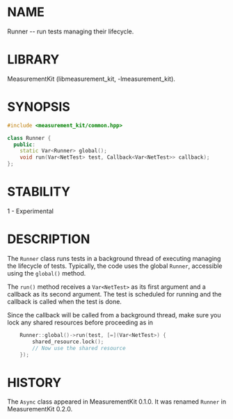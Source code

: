 # NAME
Runner -- run tests managing their lifecycle.

# LIBRARY
MeasurementKit (libmeasurement\_kit, -lmeasurement\_kit).

# SYNOPSIS
```C++
#include <measurement_kit/common.hpp>

class Runner {
  public:
    static Var<Runner> global();
    void run(Var<NetTest> test, Callback<Var<NetTest>> callback);
};
```

# STABILITY

1 - Experimental

# DESCRIPTION

The `Runner` class runs tests in a background thread of executing
managing the lifecycle of tests. Typically, the code uses the global
`Runner`, accessible using the `global()` method.

The `run()` method receives a `Var<NetTest>` as its first argument and
a callback as its second argument. The test is scheduled for running
and the callback is called when the test is done.

Since the callback will be called from a background thread, make sure
you lock any shared resources before proceeding as in

```C++
    Runner::global()->run(test, [=](Var<NetTest>) {
        shared_resource.lock();
        // Now use the shared resource
    });
```

# HISTORY

The `Async` class appeared in MeasurementKit 0.1.0. It was renamed
`Runner` in MeasurementKit 0.2.0.
